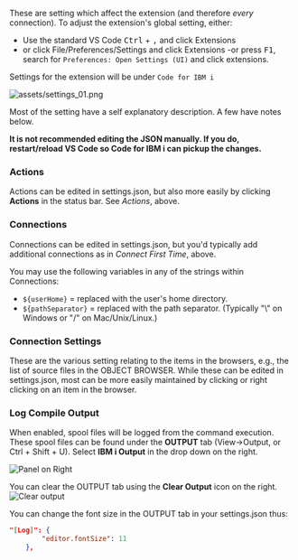 These are setting  which affect the extension (and therefore *every* connection). To adjust the extension's global setting,  either:

- Use the standard VS Code <kbd>Ctrl</kbd> + <kbd>,</kbd> and click Extensions
- or click File/Preferences/Settings and click Extensions
-or  press <kbd>F1</kbd>, search for ```Preferences: Open Settings (UI)``` and click extensions.

Settings for the extension will be under ```Code for IBM i```

![assets/settings_01.png](../../assets/settings_01.png)

Most of the setting have a self explanatory description. A few have notes below.

**It is not recommended editing the JSON manually. If you do, restart/reload VS Code so Code for IBM i can pickup the changes.**

### Actions

Actions can be edited in settings.json, but also more easily by clicking **Actions** in the status bar. See *Actions*, above.

### Connections

Connections can be edited in settings.json, but you'd typically add additional connections as in *Connect First Time*, above.

You may use the following variables in any of the strings within Connections:
- ```${userHome}``` = replaced with the user's home directory.
- ```${pathSeparator}``` = replaced with the path separator.  (Typically "\\" on Windows or "/" on Mac/Unix/Linux.)

### Connection Settings

These are the various setting relating to the items in the browsers, e.g., the list of source files in the OBJECT BROWSER. While these can be edited in settings.json, most can be more easily maintained by clicking or right clicking on an item in the browser.

### Log Compile Output

When enabled, spool files will be logged from the command execution.
These spool files can be found under the **OUTPUT** tab (View->Output, or Ctrl + Shift + U). Select **IBM i Output** in the drop down on the right.

![Panel on Right](../../assets/LogOutput_01.png)

You can clear the OUTPUT tab using the **Clear Output** icon on the right.
![Clear output](../../assets/LogOutput_02.png)

You can change the font size in the OUTPUT tab in your settings.json thus:

````json
"[Log]": {
        "editor.fontSize": 11
    },
````